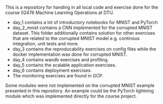 This is a repository for handing in all local code and exercise done for the course 02476 Machine Learning Operations at DTU.

* day_1 contains a lot of introductory notebooks for MNIST and PyTorch
* day_2_mnist contains a CNN implemented for the corrupted MNIST dataset. This folder additionally contains solution for other exercises that are related to the corrupted MNIST model e.g. continous integration, unit tests and more.
* day_3 contains the reproducability exercises on config files while the docker implementation was done for corrupted MNIST.
* day_4 contains wandb exercises and profiling.
* day_5 contains the scalable application exercises.
* day_6 contains deployment exercises.
* The monitoring exercises are found in GCP.

Some modules were not implemented on the corrupted MNIST example presented in this repository. An example could be the PyTorch lightning module which was implemented directly for the course project.